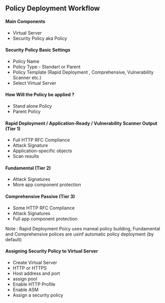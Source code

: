 ## Policy Deployment Workflow 

#### Main Components 

- Virtual Server 
- Security Policy aka Policy

#### Security Policy Basic Settings

- Policy Name 
- Policy Type - Standart or Parent
- Policy Template (Rapid Deployment , Comprehensive, Vulnerability Scanner etc.)
- Select Virtual Server 

#### How Will the Policy be applied ?

- Stand alone Policy 
- Parent Policy 

#### Rapid Deployment / Application-Ready / Vulnerability Scanner Output (Tier 1)

- Full HTTP RFC Compliance
- Attack Signature 
- Application-specific objects
- Scan results

#### Fundamental (Tier 2)

- Attack Signatures
- More app component protection

#### Comprehensive Passive (Tier 3)

- Some HTTP RFC Compliance
- Attack Signatures
- Full app component protection

Note : Rapid Deployment Poicy uses maneal policy building, Fundamental and Comprehensive polices are usinf automatic policy deployment (by default)

#### Assigning Security Policy to Virtual Server

- Create Virtual Server
- HTTP or HTTPS
- Host address and port
- assign pool
- Enable HTTP Profile
- Enable ASM 
- Assign a security policy





